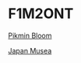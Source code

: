 # F1M2ONT

[Pikmin Bloom](http://32813.hosts1.ma-cloud.nl/pages/PikminBloomSite/)

[Japan Musea](http://32813.hosts1.ma-cloud.nl/pages/JapanMusea/)
